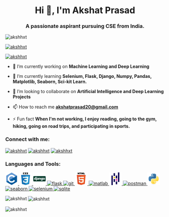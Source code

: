 <h1 align="center">Hi 👋, I'm Akshat Prasad</h1>
<h3 align="center">A passionate aspirant pursuing CSE from India.</h3>

<p align="left"> <img src="https://komarev.com/ghpvc/?username=akshhxt&label=Profile%20views&color=0e75b6&style=flat" alt="akshhxt" /> </p>

<p align="left"> <a href="https://github.com/ryo-ma/github-profile-trophy"><img src="https://github-profile-trophy.vercel.app/?username=akshhxt" alt="akshhxt" /></a> </p>

<p align="left"> <a href="https://twitter.com/akshhxt" target="blank"><img src="https://img.shields.io/twitter/follow/akshhxt?logo=twitter&style=for-the-badge" alt="akshhxt" /></a> </p>

- 🔭 I’m currently working on **Machine Learning and Deep Learning**

- 🌱 I’m currently learning **Selenium, Flask, Django, Numpy, Pandas, Matplotlib, Seaborn, Sci-kit Learn.**

- 👯 I’m looking to collaborate on **Artificial Intelligence and Deep Learning Projects**

- 📫 How to reach me **akshatprasad20@gmail.com**

- ⚡ Fun fact **When I'm not working, I enjoy reading, going to the gym, hiking, going on road trips, and participating in sports.**

<h3 align="left">Connect with me:</h3>
<p align="left">
<a href="https://twitter.com/akshhxt" target="blank"><img align="center" src="https://raw.githubusercontent.com/rahuldkjain/github-profile-readme-generator/master/src/images/icons/Social/twitter.svg" alt="akshhxt" height="30" width="40" /></a>
<a href="https://linkedin.com/in/akshhxt" target="blank"><img align="center" src="https://raw.githubusercontent.com/rahuldkjain/github-profile-readme-generator/master/src/images/icons/Social/linked-in-alt.svg" alt="akshhxt" height="30" width="40" /></a>
<a href="https://instagram.com/akshhxt" target="blank"><img align="center" src="https://raw.githubusercontent.com/rahuldkjain/github-profile-readme-generator/master/src/images/icons/Social/instagram.svg" alt="akshhxt" height="30" width="40" /></a>
</p>

<h3 align="left">Languages and Tools:</h3>
<p align="left"> <a href="https://www.cprogramming.com/" target="_blank" rel="noreferrer"> <img src="https://raw.githubusercontent.com/devicons/devicon/master/icons/c/c-original.svg" alt="c" width="40" height="40"/> </a> <a href="https://www.w3schools.com/css/" target="_blank" rel="noreferrer"> <img src="https://raw.githubusercontent.com/devicons/devicon/master/icons/css3/css3-original-wordmark.svg" alt="css3" width="40" height="40"/> </a> <a href="https://www.djangoproject.com/" target="_blank" rel="noreferrer"> <img src="https://raw.githubusercontent.com/devicons/devicon/master/icons/django/django-original.svg" alt="django" width="40" height="40"/> </a> <a href="https://flask.palletsprojects.com/" target="_blank" rel="noreferrer"> <img src="https://www.vectorlogo.zone/logos/pocoo_flask/pocoo_flask-icon.svg" alt="flask" width="40" height="40"/> </a> <a href="https://git-scm.com/" target="_blank" rel="noreferrer"> <img src="https://www.vectorlogo.zone/logos/git-scm/git-scm-icon.svg" alt="git" width="40" height="40"/> </a> <a href="https://www.w3.org/html/" target="_blank" rel="noreferrer"> <img src="https://raw.githubusercontent.com/devicons/devicon/master/icons/html5/html5-original-wordmark.svg" alt="html5" width="40" height="40"/> </a> <a href="https://www.mathworks.com/" target="_blank" rel="noreferrer"> <img src="https://upload.wikimedia.org/wikipedia/commons/2/21/Matlab_Logo.png" alt="matlab" width="40" height="40"/> </a> <a href="https://pandas.pydata.org/" target="_blank" rel="noreferrer"> <img src="https://raw.githubusercontent.com/devicons/devicon/2ae2a900d2f041da66e950e4d48052658d850630/icons/pandas/pandas-original.svg" alt="pandas" width="40" height="40"/> </a> <a href="https://postman.com" target="_blank" rel="noreferrer"> <img src="https://www.vectorlogo.zone/logos/getpostman/getpostman-icon.svg" alt="postman" width="40" height="40"/> </a> <a href="https://www.python.org" target="_blank" rel="noreferrer"> <img src="https://raw.githubusercontent.com/devicons/devicon/master/icons/python/python-original.svg" alt="python" width="40" height="40"/> </a> <a href="https://seaborn.pydata.org/" target="_blank" rel="noreferrer"> <img src="https://seaborn.pydata.org/_images/logo-mark-lightbg.svg" alt="seaborn" width="40" height="40"/> </a> <a href="https://www.selenium.dev" target="_blank" rel="noreferrer"> <img src="https://raw.githubusercontent.com/detain/svg-logos/780f25886640cef088af994181646db2f6b1a3f8/svg/selenium-logo.svg" alt="selenium" width="40" height="40"/> </a> <a href="https://www.sqlite.org/" target="_blank" rel="noreferrer"> <img src="https://www.vectorlogo.zone/logos/sqlite/sqlite-icon.svg" alt="sqlite" width="40" height="40"/> </a> </p>

<p><img align="left" src="https://github-readme-stats.vercel.app/api/top-langs?username=akshhxt&show_icons=true&locale=en&layout=compact" alt="akshhxt" /></p>

<p>&nbsp;<img align="center" src="https://github-readme-stats.vercel.app/api?username=akshhxt&show_icons=true&locale=en" alt="akshhxt" /></p>

<p><img align="center" src="https://github-readme-streak-stats.herokuapp.com/?user=akshhxt&" alt="akshhxt" /></p>
